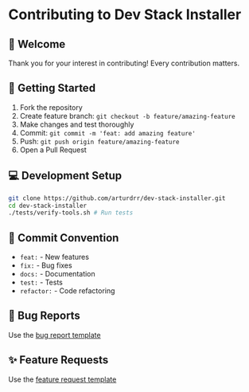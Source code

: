 # Contributing to Dev Stack Installer

## 🌟 Welcome
Thank you for your interest in contributing! Every contribution matters.

## 🚀 Getting Started
1. Fork the repository
2. Create feature branch: `git checkout -b feature/amazing-feature`
3. Make changes and test thoroughly
4. Commit: `git commit -m 'feat: add amazing feature'`
5. Push: `git push origin feature/amazing-feature`
6. Open a Pull Request

## 💻 Development Setup
```bash
git clone https://github.com/arturdrr/dev-stack-installer.git
cd dev-stack-installer
./tests/verify-tools.sh # Run tests
```

## 📝 Commit Convention
- `feat:` - New features
- `fix:` - Bug fixes
- `docs:` - Documentation
- `test:` - Tests
- `refactor:` - Code refactoring

## 🐛 Bug Reports
Use the [bug report template](.github/ISSUE_TEMPLATE/bug_report.md)

## ✨ Feature Requests  
Use the [feature request template](.github/ISSUE_TEMPLATE/feature_request.md)